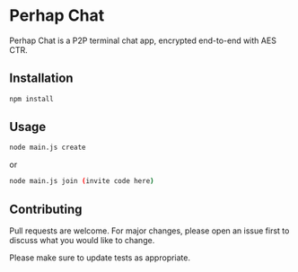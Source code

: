 # Perhap Chat
Perhap Chat is a P2P terminal chat app, encrypted end-to-end with AES CTR.

## Installation



```bash
npm install
```

## Usage

```bash
node main.js create
```
or
```bash
node main.js join (invite code here)
```

## Contributing
Pull requests are welcome. For major changes, please open an issue first to discuss what you would like to change.

Please make sure to update tests as appropriate.
